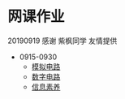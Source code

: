 # 网课作业
20190919 感谢 紫枫同学 友情提供 

- 0915-0930
    - [模拟电路](/网课作业/0915-0930/模拟电路/README.md)
    - [数字电路](/网课作业/0915-0930/模拟电路/README.md)
    - [信息素养](/网课作业/0915-0930/模拟电路/README.md)
 